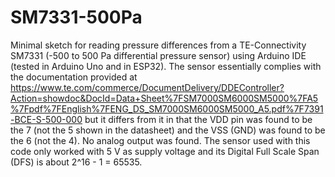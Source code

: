 # SM7331-500Pa
Minimal sketch for reading pressure differences from a TE-Connectivity SM7331 (-500 to 500 Pa differential pressure sensor) using Arduino IDE (tested in Arduino Uno and in ESP32).
The sensor essentially complies with the documentation provided at https://www.te.com/commerce/DocumentDelivery/DDEController?Action=showdoc&DocId=Data+Sheet%7FSM7000SM6000SM5000%7FA5%7Fpdf%7FEnglish%7FENG_DS_SM7000SM6000SM5000_A5.pdf%7F7391-BCE-S-500-000 but it differs from it in that the VDD pin was found to be the 7 (not the 5 shown in the datasheet) and the VSS (GND) was found to be the 6 (not the 4). No analog output was found. The sensor used with this code only worked with 5 V as supply voltage and its Digital Full Scale Span (DFS) is about 2^16 - 1 = 65535.
